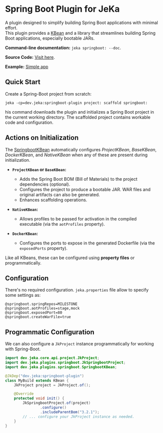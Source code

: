 # Spring Boot Plugin for JeKa
A plugin designed to simplify building Spring Boot applications with minimal effort.  
This plugin provides a [KBean](src/dev/jeka/plugins/springboot/SpringbootKBean.java)
and a library that streamlines building Spring Boot applications, especially bootable JARs.

**Command-line documentation:** `jeka springboot: --doc`.

**Source Code:** [Visit here](src/dev/jeka/plugins/springboot/SpringbootKBean.java).

**Example:** [Simple app](https://github.com/jeka-dev/demo-springboot-simple)

## Quick Start

Create a Spring-Boot project from scratch:
```shell
jeka -cp=dev.jeka:springboot-plugin project: scaffold springboot:
```
his command downloads the plugin and initializes a Spring Boot project in the current working directory.
The scaffolded project contains workable code and configuration. 

## Actions on Initialization
The [SpringbootKBean](src/dev/jeka/plugins/springboot/SpringbootKBean.java) automatically configures
*ProjectKBean*, *BaseKBean*, *DockerKBean*, and *NativeKBean* when any of these are present during initialization.

- **`ProjectKBean` or `BaseKBean`:**
  - Adds the Spring Boot BOM (Bill of Materials) to the project dependencies (optional).
  - Configures the project to produce a bootable JAR. WAR files and original artifacts can also be generated.
  - Enhances scaffolding operations.

- **`NativeKBean`:**
  - Allows profiles to be passed for activation in the compiled executable (via the `aotProfiles` property).

- **`DockerKBean`:**
  - Configures the ports to expose in the generated Dockerfile (via the `exposedPorts` property).

Like all KBeans, these can be configured using **property files** or programmatically.

## Configuration

There's no required configuration. `jeka.properties` file allow to specify some settings as:

```properties
@springboot.springRepos=MILESTONE
@springboot.aotProfiles=stage,mock
@springboot.exposedPort=80
@springboot.createWarFile=true
```

## Programmatic Configuration

We can also configure a `JkProject` instance programmatically for working with Spring-Boot.

```java
import dev.jeka.core.api.project.JkProject;
import dev.jeka.plugins.springboot.JkSpringbootProject;
import dev.jeka.plugins.springboot.SpringbootKBean;

@JkDep("dev.jeka:springboot-plugin")
class MyBuild extends KBean {
    JkProject project = JkProject.of();

    @Override
    protected void init() {
        JkSpringbootProject.of(project)
                .configure()
                .includeParentBom("3.2.1");
        // ... configure your JkProject instance as needed.
    }
}
```

